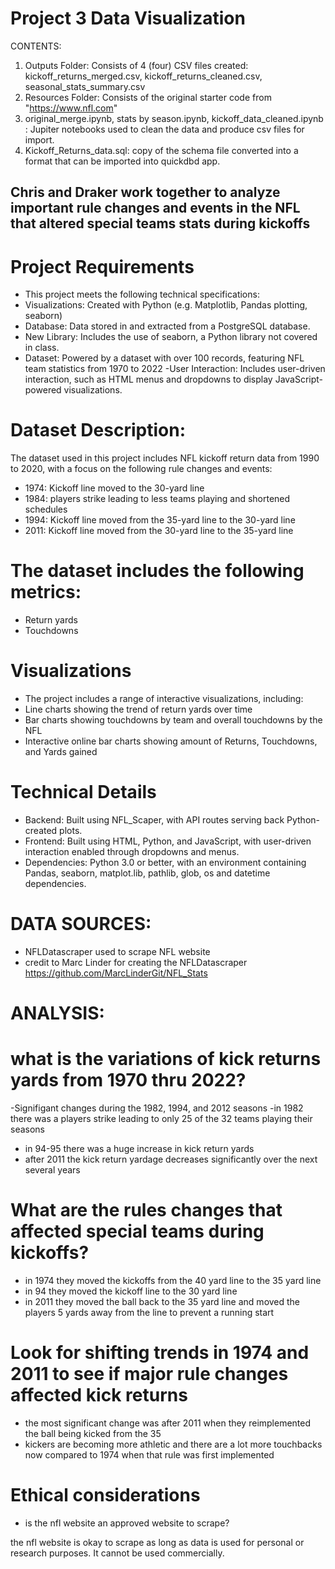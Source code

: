 # Project 3 Data Visualization

CONTENTS:
1. Outputs Folder: Consists of 4 (four) CSV files created: kickoff_returns_merged.csv, kickoff_returns_cleaned.csv, seasonal_stats_summary.csv
2. Resources Folder: Consists of the original starter code from "https://www.nfl.com"
3. original_merge.ipynb, stats by season.ipynb, kickoff_data_cleaned.ipynb  : Jupiter notebooks used to clean the data and produce csv files for import.
4. Kickoff_Returns_data.sql: copy of the schema file converted into a format that can be imported into quickdbd app.

## Chris and Draker work together to analyze important rule changes and events in the NFL that altered special teams stats during kickoffs

# Project Requirements
  - This project meets the following technical specifications:
  - Visualizations: Created with Python (e.g. Matplotlib, Pandas plotting, seaborn)
  - Database: Data stored in and extracted from a PostgreSQL database.
  - New Library: Includes the use of seaborn, a Python library not covered in class.
  - Dataset: Powered by a dataset with over 100 records, featuring NFL team statistics from 1970 to 2022
   -User Interaction: Includes user-driven interaction, such as HTML menus and dropdowns to display JavaScript-powered visualizations.

# Dataset Description:
The dataset used in this project includes NFL kickoff return data from 1990 to 2020, with a focus on the following rule changes and events:
  - 1974: Kickoff line moved to the 30-yard line
  - 1984: players strike leading to less teams playing and shortened schedules
  - 1994: Kickoff line moved from the 35-yard line to the 30-yard line
  - 2011: Kickoff line moved from the 30-yard line to the 35-yard line

# The dataset includes the following metrics:
  - Return yards
  - Touchdowns

# Visualizations
  - The project includes a range of interactive visualizations, including:
  - Line charts showing the trend of return yards over time
  - Bar charts showing touchdowns by team and overall touchdowns by the NFL
  - Interactive online bar charts showing amount of Returns, Touchdowns, and Yards gained

# Technical Details
  - Backend: Built using NFL_Scaper, with API routes serving back Python-created plots.
  - Frontend: Built using HTML, Python, and JavaScript, with user-driven interaction enabled through dropdowns and menus.
  - Dependencies: Python 3.0 or better, with an environment containing Pandas, seaborn, matplot.lib, pathlib, glob, os and datetime dependencies.

# DATA SOURCES: 
  - NFLDatascraper used to scrape NFL website
  - credit to Marc Linder for creating the NFLDatascraper https://github.com/MarcLinderGit/NFL_Stats


# ANALYSIS:

# what is the variations of kick returns yards from 1970 thru 2022?
  -Signifigant changes during the 1982, 1994, and 2012 seasons
  -in 1982 there was a players strike leading to only 25 of the 32 teams playing  their seasons
  - in 94-95 there was a huge increase in kick return yards
  - after 2011 the kick return yardage decreases significantly over the next several years
  

# What are the rules changes that affected special teams during kickoffs?
  - in 1974 they moved the kickoffs from the 40 yard line to the 35 yard line
  - in 94 they moved the kickoff line to the 30 yard line
  - in 2011 they moved the ball back to the 35 yard line and moved the players 5 yards away from the line to prevent a running start

# Look for shifting trends in 1974 and 2011 to see if major rule changes affected kick returns
  - the most significant change was after 2011 when they reimplemented the ball being kicked from the 35
  - kickers are becoming more athletic and there are a lot more touchbacks now compared to 1974 when that rule was first implemented

# Ethical considerations
  - is the nfl website an approved website to scrape?

the nfl website is okay to scrape as long as data is used for personal or research purposes. It cannot be used commercially.
